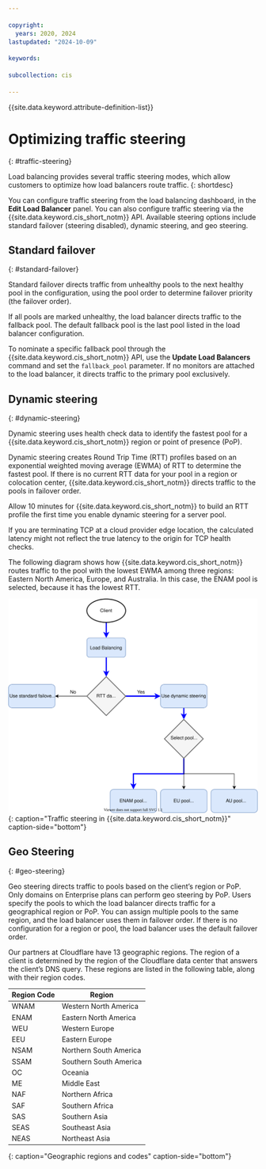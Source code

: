 ```yaml
---

copyright:
  years: 2020, 2024
lastupdated: "2024-10-09"

keywords:

subcollection: cis

---
```


{{site.data.keyword.attribute-definition-list}}

# Optimizing traffic steering
{: #traffic-steering}

Load balancing provides several traffic steering modes, which allow customers to optimize how load balancers route traffic.
{: shortdesc}

You can configure traffic steering from the load balancing dashboard, in the **Edit Load Balancer** panel. You can also configure traffic steering via the {{site.data.keyword.cis_short_notm}} API. Available steering options include standard failover (steering disabled), dynamic steering, and geo steering.

## Standard failover
{: #standard-failover}

Standard failover directs traffic from unhealthy pools to the next healthy pool in the configuration, using the pool order to determine failover priority (the failover order).

If all pools are marked unhealthy, the load balancer directs traffic to the fallback pool. The default fallback pool is the last pool listed in the load balancer configuration.

To nominate a specific fallback pool through the {{site.data.keyword.cis_short_notm}} API, use the **Update Load Balancers** command and set the `fallback_pool` parameter. If no monitors are attached to the load balancer, it directs traffic to the primary pool exclusively.


## Dynamic steering
{: #dynamic-steering}

Dynamic steering uses health check data to identify the fastest pool for a {{site.data.keyword.cis_short_notm}} region or point of presence (PoP).

Dynamic steering creates Round Trip Time (RTT) profiles based on an exponential weighted moving average (EWMA) of RTT to determine the fastest pool. If there is no current RTT data for your pool in a region or colocation center, {{site.data.keyword.cis_short_notm}} directs traffic to the pools in failover order.

Allow 10 minutes for {{site.data.keyword.cis_short_notm}} to build an RTT profile the first time you enable dynamic steering for a server pool.

If you are terminating TCP at a cloud provider edge location, the calculated latency might not reflect the true latency to the origin for TCP health checks.

The following diagram shows how {{site.data.keyword.cis_short_notm}} routes traffic to the pool with the lowest EWMA among three regions: Eastern North America, Europe, and Australia. In this case, the ENAM pool is selected, because it has the lowest RTT.

![Figure showing traffic steering](images/cis-traffic-steering.svg "Figure showing traffic steering"){: caption="Traffic steering in {{site.data.keyword.cis_short_notm}}" caption-side="bottom"}

## Geo Steering
{: #geo-steering}

Geo steering directs traffic to pools based on the client’s region or PoP. Only domains on Enterprise plans can perform geo steering by PoP. Users specify the pools to which the load balancer directs traffic for a geographical region or PoP. You can assign multiple pools to the same region, and the load balancer uses them in failover order. If there is no configuration for a region or pool, the load balancer uses the default failover order.

Our partners at Cloudflare have 13 geographic regions. The region of a client is determined by the region of the Cloudflare data center that answers the client’s DNS query. These regions are listed in the following table, along with their region codes.

|Region Code| Region|
|----|----|
|WNAM|Western North America|
|ENAM|Eastern North America|
|WEU|Western Europe|
|EEU|Eastern Europe|
|NSAM|Northern South America|
|SSAM|Southern South America|
|OC|Oceania|
|ME|Middle East|
|NAF|Northern Africa|
|SAF|Southern Africa|
|SAS|Southern Asia|
|SEAS|Southeast Asia|
|NEAS|Northeast Asia|
{: caption="Geographic regions and codes" caption-side="bottom"}
